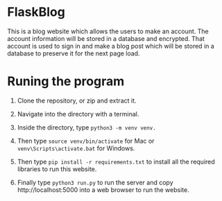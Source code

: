 # FlaskBlog
This is a blog website which allows the users to make an account. The account information will be stored in a database and encrypted. That account is used to sign in and make a blog post which will be stored in a database to preserve it for the next page load.

# Runing the program
1. Clone the repository, or zip and extract it.
2. Navigate into the directory with a terminal.
3. Inside the directory, type `python3 -m venv venv.`

4. Then type `source venv/bin/activate` for Mac or `venv\Scripts\activate.bat` for Windows.
5. Then type `pip install -r requirements.txt` to install all the required libraries to run this website.
6. Finally type `python3 run.py` to run the server and copy http://localhost:5000 into a web browser to run the website.  
